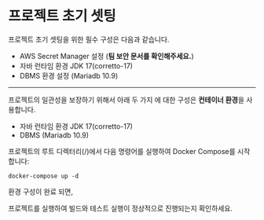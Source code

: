 # 프로젝트 초기 셋팅

프로젝트 초기 셋팅을 위한 필수 구성은 다음과 같습니다.

- AWS Secret Manager 설정 (**팀 보안 문서를 확인해주세요.**)
- 자바 런타임 환경 JDK 17(corretto-17)
- DBMS 환경 설정 (Mariadb 10.9)

---

프로젝트의 일관성을 보장하기 위해서 아래 두 가지 에 대한 구성은 **컨테이너 환경**을 사용합니다.
- 자바 런타임 환경 JDK 17(corretto-17)
- DBMS (Mariadb 10.9)

프로젝트의 루트 디렉터리(/)에서 다음 명령어를 실행하여 Docker Compose를 시작합니다:
```shell
docker-compose up -d
```

환경 구성이 완료 되면,

프로젝트를 실행하여 빌드와 테스트 실행이 정상적으로 진행되는지 확인하세요.

